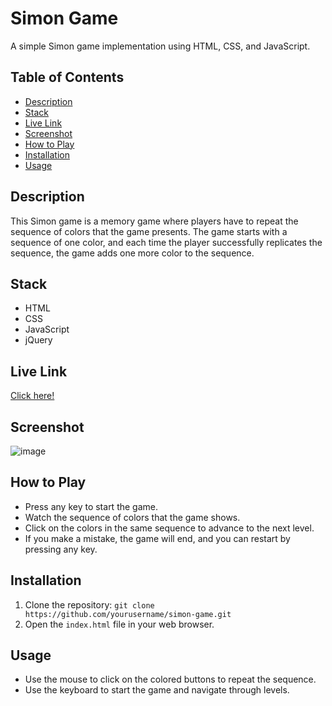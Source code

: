 # Simon Game

A simple Simon game implementation using HTML, CSS, and JavaScript.

## Table of Contents

- [Description](#description)
- [Stack](#stack)
- [Live Link](#live-link)
- [Screenshot](#screenshot)
- [How to Play](#how-to-play)
- [Installation](#installation)
- [Usage](#usage)

## Description

This Simon game is a memory game where players have to repeat the sequence of colors that the game presents. The game starts with a sequence of one color, and each time the player successfully replicates the sequence, the game adds one more color to the sequence.

## Stack

- HTML
- CSS
- JavaScript
- jQuery

## Live Link
[Click here!](https://aaagrud.github.io/simon-game/)

## Screenshot
![image](https://github.com/aaagrud/simon-game/assets/118443621/48b578d0-e81f-468f-8583-7acbec534152)


## How to Play

- Press any key to start the game.
- Watch the sequence of colors that the game shows.
- Click on the colors in the same sequence to advance to the next level.
- If you make a mistake, the game will end, and you can restart by pressing any key.

## Installation

1. Clone the repository: `git clone https://github.com/yourusername/simon-game.git`
2. Open the `index.html` file in your web browser.

## Usage

- Use the mouse to click on the colored buttons to repeat the sequence.
- Use the keyboard to start the game and navigate through levels.
